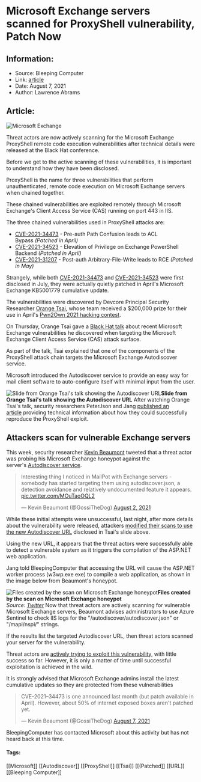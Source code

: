 # Microsoft Exchange servers scanned for ProxyShell vulnerability, Patch Now
### 

## Information:
+ Source: Bleeping Computer
+ Link: [article](https://www.bleepingcomputer.com/news/microsoft/microsoft-exchange-servers-scanned-for-proxyshell-vulnerability-patch-now/)
+ Date: August 7, 2021
+ Author: Lawrence Abrams


## Article:
![Microsoft Exchange](https://www.bleepstatic.com/content/hl-images/2021/03/10/Exchange1.jpg)


Threat actors are now actively scanning for the Microsoft Exchange ProxyShell remote code execution vulnerabilities after technical details were released at the Black Hat conference.


Before we get to the active scanning of these vulnerabilities, it is important to understand how they have been disclosed.


ProxyShell is the name for three vulnerabilities that perform unauthenticated, remote code execution on Microsoft Exchange servers when chained together.


These chained vulnerabilities are exploited remotely through Microsoft Exchange's Client Access Service (CAS) running on port 443 in IIS.


The three chained vulnerabilities used in ProxyShell attacks are:


* [CVE-2021-34473](https://msrc.microsoft.com/update-guide/vulnerability/CVE-2021-34473) - Pre-auth Path Confusion leads to ACL Bypass *(Patched in April)*
* [CVE-2021-34523](https://msrc.microsoft.com/update-guide/vulnerability/CVE-2021-34523) - Elevation of Privilege on Exchange PowerShell Backend *(Patched in April)*
* [CVE-2021-31207](https://msrc.microsoft.com/update-guide/en-US/vulnerability/CVE-2021-31207) - Post-auth Arbitrary-File-Write leads to RCE *(Patched in May)*


Strangely, while both [CVE-2021-34473](https://msrc.microsoft.com/update-guide/vulnerability/CVE-2021-34473) and [CVE-2021-34523](https://msrc.microsoft.com/update-guide/vulnerability/CVE-2021-34523) were first disclosed in July, they were actually quietly patched in April's Microsoft Exchange KB5001779 cumulative update.


The vulnerabilities were discovered by Devcore Principal Security Researcher [Orange Tsai](https://twitter.com/orange_8361), whose team received a $200,000 prize for their use in April's [Pwn2Own 2021 hacking contest](https://www.bleepingcomputer.com/news/security/researchers-earn-1-2-million-for-exploits-demoed-at-pwn2own-2021/).


On Thursday, Orange Tsai gave a [Black Hat talk](http://www.blackhat.com/us-21/briefings/schedule/index.html#proxylogon-is-just-the-tip-of-the-iceberg-a-new-attack-surface-on-microsoft-exchange-server-23442) about recent Microsoft Exchange vulnerabilities he discovered when targeting the Microsoft Exchange Client Access Service (CAS) attack surface.


As part of the talk, Tsai explained that one of the components of the ProxyShell attack chain targets the Microsoft Exchange Autodiscover service.


Microsoft introduced the Autodiscover service to provide an easy way for mail client software to auto-configure itself with minimal input from the user.



![Slide from Orange Tsai's talk showing the Autodiscover URL](https://www.bleepstatic.com/images/news/security/microsoft/exchange/proxyshell/tsai-slide.jpg)**Slide from Orange Tsai's talk showing the Autodiscover URL**
After watching Orange Tsai's talk, security researchers PeterJson and Jang [published an article](https://peterjson.medium.com/reproducing-the-proxyshell-pwn2own-exploit-49743a4ea9a1) providing technical information about how they could successfully reproduce the ProxyShell exploit.


Attackers scan for vulnerable Exchange servers
----------------------------------------------


This week, security researcher [Kevin Beaumont](https://twitter.com/GossiTheDog) tweeted that a threat actor was probing his Microsoft Exchange honeypot against the server's [Autodiscover service](https://docs.microsoft.com/en-us/exchange/architecture/client-access/autodiscover?view=exchserver-2019).




> 
> Interesting thing I noticed in MailPot with Exchange servers - somebody has started targeting them using autodiscover.json, a detection avoidance and relatively undocumented feature it appears. [pic.twitter.com/MOuTaoOQL2](https://t.co/MOuTaoOQL2)
> 
> 
> — Kevin Beaumont (@GossiTheDog) [August 2, 2021](https://twitter.com/GossiTheDog/status/1422178411385065476?ref_src=twsrc%5Etfw)


While these initial attempts were unsuccessful, last night, after more details about the vulnerability were released, attackers [modified their scans to use the new Autodiscover URL](https://twitter.com/GossiTheDog/status/1423764264574242816) disclosed in Tsai's slide above.


Using the new URL, it appears that the threat actors were successfully able to detect a vulnerable system as it triggers the compilation of the ASP.NET web application. 


Jang told BleepingComputer that accessing the URL will cause the ASP.NET worker process (w3wp.exe exe) to compile a web application, as shown in the image below from Beaumont's honeypot.



![Files created by the scan on Microsoft Exchange honeypot](https://www.bleepstatic.com/images/news/security/microsoft/exchange/proxyshell/dropped-files.jpg)**Files created by the scan on Microsoft Exchange honeypot**  
*Source: [Twitter](https://twitter.com/GossiTheDog/status/1423764264574242816)*
Now that threat actors are actively scanning for vulnerable Microsoft Exchange servers, Beaumont advises administrators to use Azure Sentinel to check IIS logs for the "/autodiscover/autodiscover.json" or "/mapi/nspi/" strings.


If the results list the targeted Autodiscover URL, then threat actors scanned your server for the vulnerability.


Threat actors are [actively trying to exploit this vulnerability](https://twitter.com/GossiTheDog/status/1423991791326482443), with little success so far. However, it is only a matter of time until successful exploitation is achieved in the wild.


It is strongly advised that Microsoft Exchange admins install the latest cumulative updates so they are protected from these vulnerabilities




> 
> CVE-2021–34473 is one announced last month (but patch available in April). However, about 50% of internet exposed boxes aren't patched yet.
> 
> 
> — Kevin Beaumont (@GossiTheDog) [August 7, 2021](https://twitter.com/GossiTheDog/status/1423997607211327491?ref_src=twsrc%5Etfw)


BleepingComputer has contacted Microsoft about this activity but has not heard back at this time.




#### Tags:
[[Microsoft]] [[Autodiscover]] [[ProxyShell]] [[Tsai]] [[(Patched]] [[URL]] [[Bleeping Computer]]
